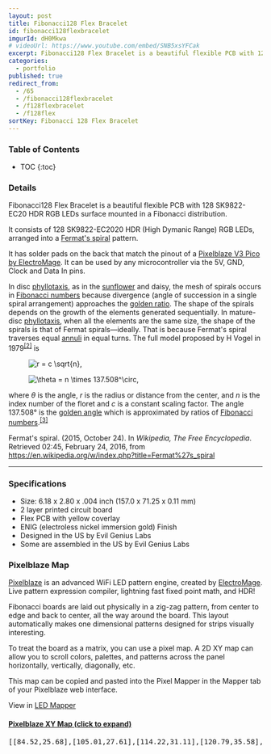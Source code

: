 ```yaml
---
layout: post
title: Fibonacci128 Flex Bracelet
id: fibonacci128flexbracelet
imgurId: dH0Mkwa
# videoUrl: https://www.youtube.com/embed/SNB5xsYFCak
excerpt: Fibonacci128 Flex Bracelet is a beautiful flexible PCB with 128 SK9822-EC20 HDR RGB LEDs surface mounted in a Fibonacci distribution.
categories: 
  - portfolio
published: true
redirect_from:
  - /65
  - /fibonacci128flexbracelet
  - /f128flexbracelet
  - /f128flex
sortKey: Fibonacci 128 Flex Bracelet
---
```


<!-- <video class="post" poster="//i.imgur.com/XFR7m2E.png" preload="auto" autoplay="autoplay" muted="muted" loop="loop">
   <source src="//i.imgur.com/XFR7m2E.mp4" type="video/mp4">
</video>

<video class="post" poster="//i.imgur.com/VIlJk3Y.png" preload="auto" autoplay="autoplay" muted="muted" loop="loop">
   <source src="//i.imgur.com/VIlJk3Y.mp4" type="video/mp4">
</video>

<a href="https://i.imgur.com/kD1Y1va.png" target="_blank"><img src="https://i.imgur.com/kD1Y1va.png" style="width:340px"  /></a>
<a href="https://i.imgur.com/fzahOBP.png" target="_blank"><img src="https://i.imgur.com/fzahOBP.png" style="width:340px"  /></a>
<a href="https://i.imgur.com/8zRjiJI.png" target="_blank"><img src="https://i.imgur.com/8zRjiJI.png" style="width:340px"  /></a>
<a href="https://i.imgur.com/7JHcAPj.png" target="_blank"><img src="https://i.imgur.com/7JHcAPj.png" style="width:340px"  /></a> -->

<h3>Table of Contents</h3>

- TOC
{:toc}

### Details

Fibonacci128 Flex Bracelet is a beautiful flexible PCB with 128 SK9822-EC20 HDR RGB LEDs surface mounted in a Fibonacci distribution.

It consists of 128 SK9822-EC2020 HDR (High Dymanic Range) RGB LEDs, arranged into a <a href="https://en.wikipedia.org/wiki/Fermat%27s_spiral">Fermat's spiral</a> pattern.

It has solder pads on the back that match the pinout of a [Pixelblaze V3 Pico by ElectroMage](https://shop.electromage.com/products/pixelblaze-v3-pico-tiny-wifi-led-controller). It can be used by any microcontroller via the 5V, GND, Clock and Data In pins.

<p>In disc <a href="https://en.wikipedia.org/wiki/Phyllotaxis" title="Phyllotaxis">phyllotaxis</a>, as in the <a href="https://en.wikipedia.org/wiki/Sunflower" title="Sunflower" class="mw-redirect">sunflower</a> and daisy, the mesh of spirals occurs in <a href="https://en.wikipedia.org/wiki/Fibonacci_number" title="Fibonacci number">Fibonacci numbers</a> because divergence (angle of succession in a single spiral arrangement) approaches the <a href="https://en.wikipedia.org/wiki/Golden_ratio" title="Golden ratio">golden ratio</a>. The shape of the spirals depends on the growth of the elements generated sequentially. In mature-disc <a href="https://en.wikipedia.org/wiki/Phyllotaxis" title="Phyllotaxis">phyllotaxis</a>, when all the elements are the same size, the shape of the spirals is that of Fermat spirals—ideally. That is because Fermat's spiral traverses equal <a href="https://en.wikipedia.org/wiki/Annulus_(mathematics)" title="Annulus (mathematics)">annuli</a> in equal turns. The full model proposed by H Vogel in 1979<sup id="cite_ref-2" class="reference"><a href="https://en.wikipedia.org/wiki/Fermat%27s_spiral#cite_note-2"><span>[</span>2<span>]</span></a></sup> is</p>
<dl>
<dd><img class="mwe-math-fallback-image-inline tex" alt="r = c \sqrt{n}," src="https://upload.wikimedia.org/math/7/8/1/7819d3be1d513629c44d336b5974553d.png" /></dd>
</dl>
<dl>
<dd><img class="mwe-math-fallback-image-inline tex" alt="\theta = n \times 137.508^\circ," src="https://upload.wikimedia.org/math/e/6/8/e6814eb420c2d2ea10a2fcba5e0cdc9d.png" /></dd>
</dl>
<p>where <i>θ</i> is the angle, <i>r</i> is the radius or distance from the center, and <i>n</i> is the index number of the floret and <i>c</i> is a constant scaling factor. The angle 137.508° is the <a href="https://en.wikipedia.org/wiki/Golden_angle" title="Golden angle">golden angle</a> which is approximated by ratios of <a href="https://en.wikipedia.org/wiki/Fibonacci_number" title="Fibonacci number">Fibonacci numbers</a>.<sup id="cite_ref-3" class="reference"><a href="https://en.wikipedia.org/wiki/Fermat%27s_spiral#cite_note-3"><span>[</span>3<span>]</span></a></sup></p>

<p>Fermat's spiral. (2015, October 24).  In <i>Wikipedia, The Free Encyclopedia</i>. Retrieved 02:45, February 24, 2016, from <a class="external free" href="https://en.wikipedia.org/w/index.php?title=Fermat%27s_spiral">https://en.wikipedia.org/w/index.php?title=Fermat%27s_spiral</a>
</p>

---

### Specifications

- Size: 6.18 x 2.80 x .004 inch (157.0 x 71.25 x 0.11 mm)
- 2 layer printed circuit board
- Flex PCB with yellow coverlay
- ENIG (electroless nickel immersion gold) Finish
- Designed in the US by Evil Genius Labs
- Some are assembled in the US by Evil Genius Labs

### Pixelblaze Map

[Pixelblaze](https://www.bhencke.com/pixelblaze) is an advanced WiFi LED pattern engine, created by [ElectroMage](https://electromage.com). Live pattern expression compiler, lightning fast fixed point math, and HDR!

Fibonacci boards are laid out physically in a zig-zag pattern, from center to edge and back to center, all the way around the board. This layout automatically makes one dimensional patterns designed for strips visually interesting.

To treat the board as a matrix, you can use a pixel map. A 2D XY map can allow you to scroll colors, palettes, and patterns across the panel horizontally, vertically, diagonally, etc.

This map can be copied and pasted into the Pixel Mapper in the Mapper tab of your Pixelblaze web interface.

View in [LED Mapper](https://jasoncoon.github.io/led-mapper/?c=JYSAHiCeBQAMIA4AsA6ArAJhBtKBsC0AjCEbLrCRgOz5HRZFGoZYDMRKT0bpGsKagE4QbXGkJI+uaiSQDh0NHyEo2vJHnTVoeUkVVDqIJKgR5oxphWNtVsQglKxaQ3usE6RQ3EJEYEFAQ2YngyAQ5RFkImZ0C8ZXkUIQsiRiI2QRNaJCFiXjJaOUC0YikyTjwpJIQMYmUEVQlRBWI9NyCpNlpqHSIrWAEkOVo8VKcO4RNUXOIRBCLbWm6GeARfatRMBhJalBxRThSGLGF8J2H9kIxeai2TXDw8jCkCFFgNHIZlai08W1wbAsGD01AERGUdnQ12MeE4sD0mnw1ycIP2iJ6hAw-iGiJm9DYYVwzBM4NKkTS71R4jqbEYWgCLWS5N4GE4GVEjyQPCkaLQIih5MhGDoJhF3KBolUWFM+x4xiRktlOjYTjQLERmTQBJEeEySFsqkk8Ce6HYIru0GGIDQRT03TU9CQMsCB1V+x0SA0ChIDrEVq6qAcnPenuUASuh3weU02EyaWwXwNpEC1HDIo4VqcEK45S0aAsuT4juc+1KaDCtFYpGSFm1pFUdkQKCQ5awrBbJGYLfLrK0FKNOnVUaoW0IaEhWgQVECzqUmvQTg4XDytptnF+ohFtqUTjw266nHHImomVVia4pTw8Ft738rgscOygn8WkouhlPuwIqeuncFD0IhAhWKomTXDIPV0cMilOdBuTGbBUAQzg6V0WwLRrU9dCXGRbkEK8BUMKxMhBSx4FbfBlCArgQlkG0z15EUIUsLAEnecNUD8SxeGvFtWQEBxLCkbV0Co0o0wefB2h7SxEU4flRBbHRenXZI8OY6g1WAgpMl-KYwTUcN6AQE0tAMUgzDyacbXiVi6GgWoQDY5pXQsYIQE0rhvzUKypGoEUhGzEjHGUf5zkw0pzA83TXhbOoFg8+xANwBBHCcEygnmLhjPmcRITUaAhDWGRyhFQghBICr0GbCRCsYJJYBEYkLDcUg2CDYwRRwQrygREsfzyHwQECu8PPwOoUkQBkClUXpCuMIQOtIXBSMC5xUE04b9kGkQmBIsbYDqcI+AUJzBBCCo+FoAsxoq0JGA8BKyG20IdNUJ8IIIUJymVKxXBicgLO3PQ0TnMhAIdRy2UEI6XDajNylocxQmzNFYhzd8yF2gx2LatQ+jIfQBCEB6XqYLtBiCMTxuIBMSdFaGCYKPq7hTIIjpJaxknKaUYghPgzyMztacA7FtEQ-DaeIswqHsbkmCC1QSXargOd251RShdZiH4CyVpMMz6DSLsHT1A2ghiasMiQi5iZ1nSFHYXBNB10rHlsBQLoOJhGxBqc+hBfQUNZVB+h1gZ4BufYMCAA)

<div class="panel-group" id="accordion" role="tablist" aria-multiselectable="true">

  <div class="panel panel-default">
    <div class="panel-heading" role="tab" id="headingOne">
      <h4 class="panel-title">
        <a role="button" data-toggle="collapse" data-parent="#accordion" href="#collapseOne" aria-expanded="false" aria-controls="collapseOne">
          Pixelblaze XY Map (click to expand)
        </a>
      </h4>
    </div>
    <div id="collapseOne" class="panel-collapse collapse" role="tabpanel" aria-labelledby="headingOne">
      <div class="panel-body">
        <pre>
[[84.52,25.68],[105.01,27.61],[114.22,31.11],[120.79,35.58],[125.71,40.79],[129.33,46.57],[119.97,44.86],[115.07,39.08],[107.93,33.77],[95.99,28.83],[100.31,34.28],[108.65,40.96],[113.7,47.49],[107.1,48.5],[101.64,40.82],[89.58,30.7],[93.84,37.77],[100.41,47.66],[93.79,44.49],[87.17,37.37],[85.94,44.52],[82.25,31.96],[79.68,41.23],[74.5,45.69],[68.03,47.4],[76.67,35.36],[70.15,39.53],[61.06,46.63],[26.26,47.78],[20.46,44.41],[15.14,40.15],[12.08,25.52],[16.28,30.95],[21.13,35.64],[26.59,39.5],[32.61,42.4],[39.2,44.2],[46.36,44.7],[54.26,43.51],[63.47,39.8],[69.52,32.74],[57.16,37.31],[48.25,38.27],[40.71,37.35],[34.08,35.07],[28.23,31.69],[23.12,27.4],[18.75,22.31],[15.14,16.56],[12.31,10.25],[17.22,1.96],[19.39,8.45],[22.41,14.45],[26.31,19.87],[31.1,24.58],[36.81,28.42],[43.58,31.19],[51.76,32.57],[62.54,31.8],[73.38,27.15],[57.09,27.96],[47.79,26.01],[40.71,22.69],[35.06,18.37],[30.57,13.27],[27.12,7.54],[24.66,1.32],[32.7,1.73],[35.73,7.75],[39.97,13.26],[45.65,18.13],[53.34,22.15],[65.05,24.99],[60.43,20.08],[51.55,15],[45.66,9.45],[41.59,3.47],[51.93,7.15],[58.33,13.69],[70.35,21],[66.19,14.89],[58.62,6.61],[65.58,8.26],[78.1,22.39],[72.98,13.28],[67.68,1.75],[73.64,6.42],[79.06,15.88],[80.89,8.11],[85.55,3.3],[85.74,12.8],[91.5,8.58],[140.09,5.16],[134.07,2.25],[106.31,2.69],[98.09,7.62],[86.23,19.77],[94.07,15.26],[104.78,9.29],[113.2,7.02],[120.7,6.73],[127.56,7.91],[133.87,10.29],[139.61,13.68],[144.77,17.98],[142.56,26.42],[137.82,21.72],[132.34,17.86],[126.11,15.01],[119.05,13.37],[110.92,13.29],[100.85,15.62],[92.61,21.7],[106.74,18.82],[115.94,19.28],[123.35,21.41],[129.57,24.75],[134.81,29.04],[139.14,34.12],[142.61,39.85],[145.2,46.11],[137.63,46.88],[134.68,40.9],[130.72,35.46],[125.67,30.73],[119.36,26.87],[111.33,24.17],[100,23.22]]
        </pre>
      </div>
    </div>
  </div>

</div>
